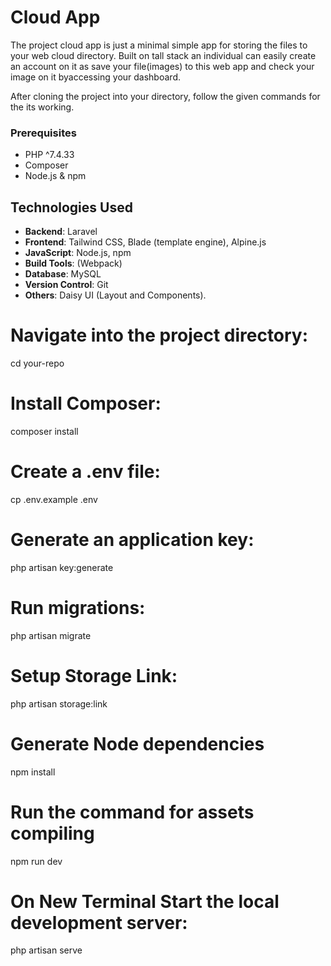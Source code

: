# Cloud App

The project cloud app is just a minimal simple app for storing the files to your web cloud directory. Built on tall stack an individual can easily create an account on it as save your file(images) to this web app and check your image on it byaccessing your dashboard. 

After cloning the project into your directory, follow the given commands for the its working.


### Prerequisites
- PHP ^7.4.33
- Composer
- Node.js & npm


## Technologies Used

- **Backend**: Laravel
- **Frontend**: Tailwind CSS, Blade (template engine), Alpine.js
- **JavaScript**: Node.js, npm
- **Build Tools**: (Webpack)
- **Database**: MySQL
- **Version Control**: Git
- **Others**: Daisy UI (Layout and Components).


# Navigate into the project directory:
cd your-repo

# Install Composer:
composer install


# Create a .env file:
cp .env.example .env


# Generate an application key:
php artisan key:generate


# Run migrations:
php artisan migrate


# Setup Storage Link:
php artisan storage:link


# Generate Node dependencies
npm install


# Run the command for assets compiling
npm run dev


# On New Terminal Start the local development server:
php artisan serve
